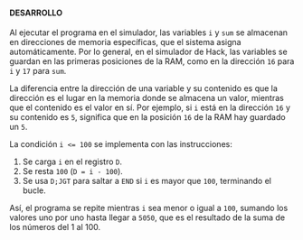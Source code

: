 #### DESARROLLO

Al ejecutar el programa en el simulador, las variables `i` y `sum` se almacenan en direcciones de memoria específicas, que el sistema asigna automáticamente. Por lo general, en el simulador de Hack, las variables se guardan en las primeras posiciones de la RAM, como en la dirección `16` para `i` y `17` para `sum`.  

La diferencia entre la dirección de una variable y su contenido es que la dirección es el lugar en la memoria donde se almacena un valor, mientras que el contenido es el valor en sí. Por ejemplo, si `i` está en la dirección `16` y su contenido es `5`, significa que en la posición `16` de la RAM hay guardado un `5`.  

La condición `i <= 100` se implementa con las instrucciones:  
1. Se carga `i` en el registro `D`.  
2. Se resta `100` (`D = i - 100`).  
3. Se usa `D;JGT` para saltar a `END` si `i` es mayor que `100`, terminando el bucle.  

Así, el programa se repite mientras `i` sea menor o igual a `100`, sumando los valores uno por uno hasta llegar a `5050`, que es el resultado de la suma de los números del 1 al 100.
